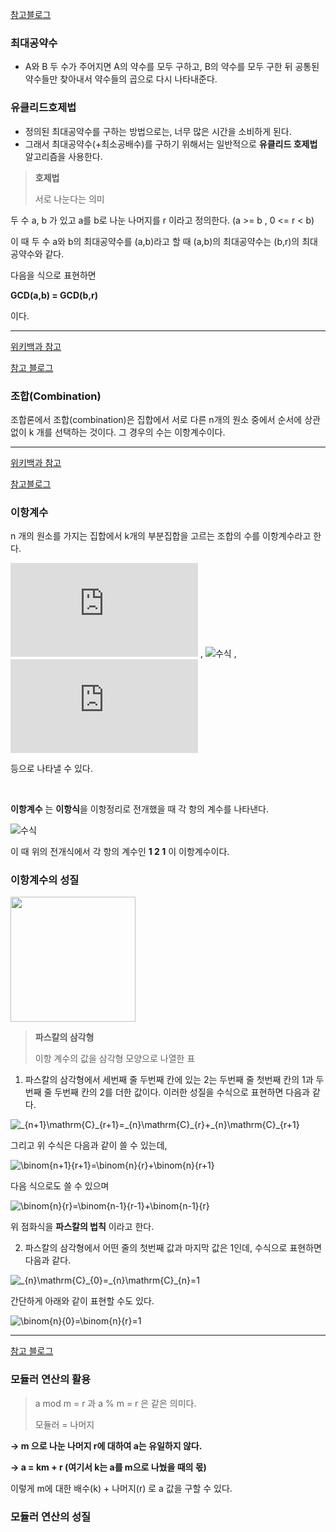 [참고블로그](https://st-lab.tistory.com/154)

### 최대공약수
- A와 B 두 수가 주어지면 A의 약수를 모두 구하고, B의 약수를 모두 구한 뒤 공통된 약수들만 찾아내서 약수들의 곱으로 다시 나타내준다.

### 유클리드호제법
- 정의된 최대공약수를 구하는 방법으로는, 너무 많은 시간을 소비하게 된다.
- 그래서 최대공약수(+최소공배수)를 구하기 위해서는 일반적으로 **유클리드 호제법** 알고리즘을 사용한다.

> **호제법**
> 
> 서로 나눈다는 의미
 

두 수  a, b 가 있고 a를 b로 나눈 나머지를 r 이라고 정의한다.
(a >= b , 0 <= r < b)

이 때 두 수 a와 b의 최대공약수를 (a,b)라고 할 때 (a,b)의 최대공약수는 (b,r)의 최대공약수와 같다.

다음을 식으로 표현하면

**GCD(a,b) = GCD(b,r)**

이다.

--------------------

[위키백과 참고](https://ko.wikipedia.org/wiki/%EC%A1%B0%ED%95%A9)

[참고 블로그](https://st-lab.tistory.com/159)

### 조합(Combination)

조합론에서 조합(combination)은 집합에서 서로 다른 n개의 원소 중에서 순서에 상관없이 k 개를 선택하는 것이다.
그 경우의 수는 이항계수이다.

------------------

[위키백과 참고](https://ko.wikipedia.org/wiki/%EC%9D%B4%ED%95%AD_%EA%B3%84%EC%88%98)

[참고블로그](https://rh-tn.tistory.com/32)

### 이항계수

n 개의 원소를 가지는 집합에서 k개의 부분집합을 고르는 조합의 수를 이항계수라고 한다.

![수식](http://latex.codecogs.com/gif.latex?nCk)
,
![수식](http://latex.codecogs.com/gif.latex?^nCk)
,
![수식](http://latex.codecogs.com/gif.latex?Cn,k)

등으로 나타낼 수 있다.

<br/>

**이항계수** 는 **이항식**을 이항정리로 전개했을 때 각 항의 계수를 나타낸다.

![수식](http://latex.codecogs.com/gif.latex?(x+y)^2=x^2+2xy+y^2)

이 때 위의 전개식에서 각 항의 계수인 **1 2 1** 이 이항계수이다.

### 이항계수의 성질

<img style="width: 200px; height: 200px;" src="https://upload.wikimedia.org/wikipedia/commons/thumb/f/f6/Pascal%27s_triangle_5.svg/1280px-Pascal%27s_triangle_5.svg.png"/>

>**파스칼의 삼각형**
> 
> 이항 계수의 값을 삼각형 모양으로 나열한 표

1. 파스칼의 삼각형에서 세번째 줄 두번째 칸에 있는 2는 두번째 줄 첫번째 칸의 1과 두번째 줄 두번째 칸의 2를 더한 값이다.
이러한 성질을 수식으로 표현하면 다음과 같다.

<img src="https://latex.codecogs.com/svg.image?_{n&plus;1}\mathrm{C}_{r&plus;1}=_{n}\mathrm{C}_{r}&plus;_{n}\mathrm{C}_{r&plus;1}" title="_{n+1}\mathrm{C}_{r+1}=_{n}\mathrm{C}_{r}+_{n}\mathrm{C}_{r+1}" />

그리고 위 수식은 다음과 같이 쓸 수 있는데,

<img src="https://latex.codecogs.com/svg.image?\binom{n&plus;1}{r&plus;1}=\binom{n}{r}&plus;\binom{n}{r&plus;1}" title="\binom{n+1}{r+1}=\binom{n}{r}+\binom{n}{r+1}" />

다음 식으로도 쓸 수 있으며

<img src="https://latex.codecogs.com/svg.image?\binom{n}{r}=\binom{n-1}{r-1}&plus;\binom{n-1}{r}" title="\binom{n}{r}=\binom{n-1}{r-1}+\binom{n-1}{r}" />

위 점화식을 **파스칼의 법칙** 이라고 한다.

2. 파스칼의 삼각형에서 어떤 줄의 첫번째 값과 마지막 값은 1인데, 수식으로 표현하면 다음과 같다.

<img src="https://latex.codecogs.com/svg.image?_{n}\mathrm{C}_{0}=_{n}\mathrm{C}_{n}=1" title="_{n}\mathrm{C}_{0}=_{n}\mathrm{C}_{n}=1" />

간단하게 아래와 같이 표현할 수도 있다.

<img src="https://latex.codecogs.com/svg.image?\binom{n}{0}=\binom{n}{r}=1" title="\binom{n}{0}=\binom{n}{r}=1" />

------

[참고 블로그](https://st-lab.tistory.com/162)

### 모듈러 연산의 활용

> a mod m = r 과 a % m = r 은 같은 의미다.
> 
> 모듈러 = 나머지

**-> m 으로 나눈 나머지 r에 대하여 a는 유일하지 않다.**

**-> a = km + r (여기서 k는 a를 m으로 나눴을 때의 몫)**

이렇게 m에 대한 배수(k) + 나머지(r) 로 a 값을 구할 수 있다.

### 모듈러 연산의 성질



